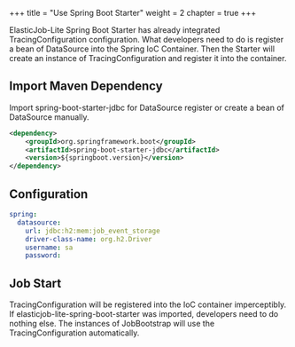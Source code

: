 +++
title = "Use Spring Boot Starter"
weight = 2
chapter = true
+++

ElasticJob-Lite Spring Boot Starter has already integrated TracingConfiguration configuration.
What developers need to do is register a bean of DataSource into the Spring IoC Container.
Then the Starter will create an instance of TracingConfiguration and register it into the container.

## Import Maven Dependency

Import spring-boot-starter-jdbc for DataSource register or create a bean of DataSource manually.

```xml
<dependency>
    <groupId>org.springframework.boot</groupId>
    <artifactId>spring-boot-starter-jdbc</artifactId>
    <version>${springboot.version}</version>
</dependency>
```

## Configuration

```yaml
spring:
  datasource:
    url: jdbc:h2:mem:job_event_storage
    driver-class-name: org.h2.Driver
    username: sa
    password:
```

## Job Start

TracingConfiguration will be registered into the IoC container imperceptibly.
If elasticjob-lite-spring-boot-starter was imported, developers need to do nothing else. 
The instances of JobBootstrap will use the TracingConfiguration automatically.
